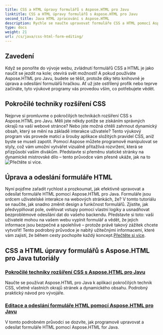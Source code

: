 ```yaml
---
title: CSS a HTML úpravy formulářů s Aspose.HTML pro Javu
linktitle: CSS a HTML úpravy formulářů s Aspose.HTML pro Javu
second_title: Java HTML zpracování s Aspose.HTML
description: Rychle se naučte upravovat formuláře CSS a HTML pomocí Aspose.HTML for Java v těchto bystrých výukových programech, které dávají vývojářům pokročilé dovednosti.
type: docs
weight: 21
url: /cs/java/css-html-form-editing/
---
```

## Zavedení

Když se ponoříte do vývoje webu, zvládnutí formulářů CSS a HTML je jako naučit se jezdit na kole; otevírá svět možností! A pokud používáte Aspose.HTML pro Javu, budete se těšit, protože díky této knihovně je úprava a odesílání formulářů hračkou. Ať už jste ostřílený profík nebo teprve začínáte, tyto výukové programy vás provedou vším, co potřebujete vědět.

## Pokročilé techniky rozšíření CSS

Nejprve si promluvme o pokročilých technikách rozšíření CSS s Aspose.HTML pro Javu. Měli jste někdy potíže se získáním správných okrajů na vaší webové stránce? Nebo jste možná chtěli zahrnout dynamický obsah, který se mění na základě interakce uživatele? Tento výukový program vás provede maticí a šrouby aplikace složitých pravidel CSS, aniž byste se museli zapotit. Pomocí Aspose můžete programově manipulovat se styly, což vám umožní vytvářet vizuálně přitažlivá rozvržení, která se přizpůsobí vašim divákům. Představte si přeměnu statické stránky na dynamické mistrovské dílo – tento průvodce vám přesně ukáže, jak na to![Přečtěte si více](./advanced-css-extension/).

## Úprava a odeslání formuláře HTML

Nyní pojďme zařadit rychlost a prozkoumat, jak efektivně upravovat a odesílat formuláře HTML pomocí Aspose.HTML pro Java. Formuláře jsou srdcem uživatelské interakce na webových stránkách, že? V tomto tutoriálu se naučíte, jak snadno změnit design a funkčnost formulářů. Zjistíte, jak předvyplňovat pole, ověřovat vstupy pomocí vlastní logiky a usnadňovat bezproblémové odesílání dat do vašeho backendu. Představte si toto: vaši uživatelé mohou na vašem webu vyplnit formulář a vědět, že jejich informace jsou bezpečné a spolehlivé – protože právě takový zážitek chcete vytvořit! Tento podrobný průvodce je nabitý užitečnými informacemi, které vám zajistí, že během cesty pochopíte každý koncept.[Přečtěte si více](./html-form-editing/). 

## CSS a HTML úpravy formulářů s Aspose.HTML pro Java tutoriály
### [Pokročilé techniky rozšíření CSS s Aspose.HTML pro Javu](./advanced-css-extension/)
Naučte se používat Aspose.HTML pro Java k aplikaci pokročilých technik CSS, včetně vlastních okrajů stránek a dynamického obsahu. Podrobný praktický návod pro vývojáře.
### [Editace a odeslání formuláře HTML pomocí Aspose.HTML pro Javu](./html-form-editing/)
V tomto podrobném průvodci se dozvíte, jak programově upravovat a odesílat formuláře HTML pomocí Aspose.HTML for Java.